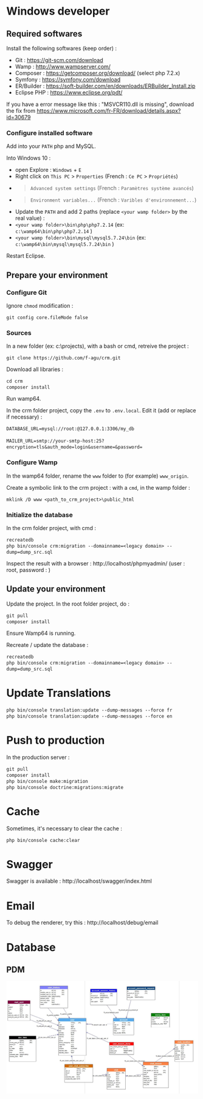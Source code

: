 # Windows developer


## Required softwares

Install the following softwares (keep order) :

- Git : https://git-scm.com/download
- Wamp : http://www.wampserver.com/
- Composer : https://getcomposer.org/download/  (select php 7.2.x)
- Symfony : https://symfony.com/download
- ER/Builder : https://soft-builder.com/en/downloads/ERBuilder_Install.zip
- Eclipse PHP : https://www.eclipse.org/pdt/

If you have a error message like this : "MSVCR110.dll is missing", download the fix from https://www.microsoft.com/fr-FR/download/details.aspx?id=30679


### Configure installed software

Add into your `PATH` php and MySQL.

Into Windows 10 :
- open Explore : `Windows` + `E`
- Right click on `This PC` > `Properties`  (French : `Ce PC` > `Propriétés`)
- > `Advanced system settings`  (French : `Paramètres système avancés`)
- > `Environment variables...`  (French : `Varibles d'environnement...`)
- Update the `PATH` and add 2 paths (replace `<your wamp folder>` by the real value) :
 - `<your wamp folder>\bin\php\php7.2.14`  (ex: `c:\wamp64\bin\php\php7.2.14` )
 - `<your wamp folder>\bin\mysql\mysql5.7.24\bin`  (ex: `c:\wamp64\bin\mysql\mysql5.7.24\bin` )

Restart Eclipse.


## Prepare your environment

### Configure Git

Ignore `chmod` modification :

```
git config core.fileMode false
```


### Sources

In a new folder (ex: c:\projects), with a bash or cmd, retreive the project :

```
git clone https://github.com/f-agu/crm.git
```

Download all libraries :

```
cd crm
composer install
```

Run wamp64.

In the crm folder project, copy the `.env` to `.env.local`. Edit it (add or replace if necessary) :

```
DATABASE_URL=mysql://root:@127.0.0.1:3306/my_db

MAILER_URL=smtp://your-smtp-host:25?encryption=tls&auth_mode=login&username=&password=
```

### Configure Wamp

In the wamp64 folder, rename the `www` folder to (for example) `www_origin`.

Create a symbolic link to the crm project : with a `cmd`, in the wamp folder :

```
mklink /D www <path_to_crm_project>\public_html
```

### Initialize the database

In the crm folder project, with cmd :

```
recreatedb
php bin/console crm:migration --domainname=<legacy domain> --dump=dump_src.sql
```

Inspect the result with a browser : http://localhost/phpmyadmin/  (user : root, password : )


## Update your environment

Update the project. In the root folder project, do :

```
git pull
composer install
```

Ensure Wamp64 is running.

Recreate / update the database :

```
recreatedb
php bin/console crm:migration --domainname=<legacy domain> --dump=dump_src.sql
```


# Update Translations

```
php bin/console translation:update --dump-messages --force fr
php bin/console translation:update --dump-messages --force en
```

# Push to production

In the production server :

```
git pull
composer install
php bin/console make:migration
php bin/console doctrine:migrations:migrate
```

# Cache

Sometimes, it's necessary to clear the cache : 

```
php bin/console cache:clear
```


# Swagger

Swagger is available  : http://localhost/swagger/index.html


# Email

To debug the renderer, try this : http://localhost/debug/email


# Database

## PDM

![PDM](/doc/database.jpg)

